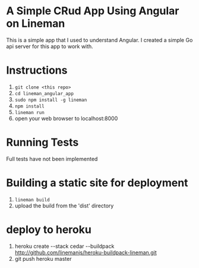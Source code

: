 # A Simple CRud App Using Angular on Lineman

This is a simple app that I used to understand Angular. I created a simple Go api server for this app to work with.

# Instructions

1. `git clone <this repo>`
2. `cd lineman_angular_app`
3. `sudo npm install -g lineman`
4. `npm install`
5. `lineman run`
6. open your web browser to localhost:8000

# Running Tests

Full tests have not been implemented

# Building a static site for deployment

1. `lineman build`
2. upload the build from the 'dist' directory

# deploy to heroku

1. heroku create --stack cedar --buildpack http://github.com/linemanjs/heroku-buildpack-lineman.git
2. git push heroku master
